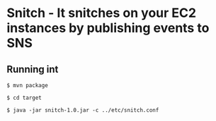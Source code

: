 # Snitch - It snitches on your EC2 instances by publishing events to SNS

## Running int

    $ mvn package
    
    $ cd target
    
    $ java -jar snitch-1.0.jar -c ../etc/snitch.conf